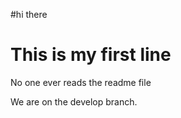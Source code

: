 #hi there
# This is my first line

No one ever reads the readme file

We are on the develop branch.
